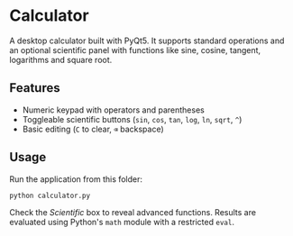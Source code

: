 # Calculator

A desktop calculator built with PyQt5. It supports standard operations and an optional scientific panel with functions like sine, cosine, tangent, logarithms and square root.

## Features

- Numeric keypad with operators and parentheses
- Toggleable scientific buttons (`sin`, `cos`, `tan`, `log`, `ln`, `sqrt`, `^`)
- Basic editing (`C` to clear, `⌫` backspace)

## Usage

Run the application from this folder:

```bash
python calculator.py
```

Check the *Scientific* box to reveal advanced functions. Results are evaluated using Python's `math` module with a restricted `eval`.
